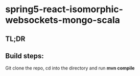 # spring5-react-isomorphic-websockets-mongo-scala
## TL;DR


## Build steps:
Git clone the repo, cd into the directory and run **mvn compile**
